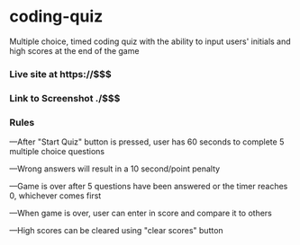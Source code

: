 # coding-quiz
Multiple choice, timed coding quiz with the ability to input users' initials and high scores at the end of the game 

### Live site at https://$$$

### Link to Screenshot ./$$$

### Rules
—After "Start Quiz" button is pressed, user has 60 seconds to complete 5 multiple choice questions

—Wrong answers will result in a 10 second/point penalty

—Game is over after 5 questions have been answered or the timer reaches 0, whichever comes first

—When game is over, user can enter in score and compare it to others

—High scores can be cleared using "clear scores" button